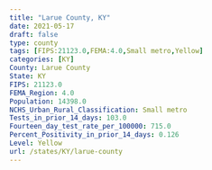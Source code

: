 ```yaml
---
title: "Larue County, KY"
date: 2021-05-17
draft: false
type: county
tags: [FIPS:21123.0,FEMA:4.0,Small metro,Yellow]
categories: [KY]
County: Larue County
State: KY
FIPS: 21123.0
FEMA_Region: 4.0
Population: 14398.0
NCHS_Urban_Rural_Classification: Small metro
Tests_in_prior_14_days: 103.0
Fourteen_day_test_rate_per_100000: 715.0
Percent_Positivity_in_prior_14_days: 0.126
Level: Yellow
url: /states/KY/larue-county
---
```



